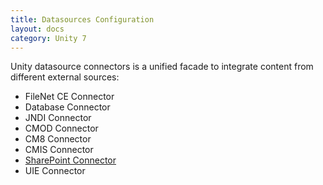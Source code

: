 ```yaml
---
title: Datasources Configuration
layout: docs
category: Unity 7
---
```


Unity datasource connectors is a unified facade to integrate content from different external sources:   

- FileNet CE Connector
- Database Connector
- JNDI Connector
- CMOD Connector
- CM8 Connector
- CMIS Connector
- [SharePoint Connector](tags-list/datasources-tag/sharepoint.md)
- UIE Connector
